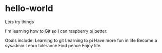 # hello-world
Lets try things

I'm learning how to Git so I can raspberry pi better.

Goals include:
Learning to git
Learning to pi
Have more fun in life
Become a sysadmin
Learn tolerance
Find peace
Enjoy life.
